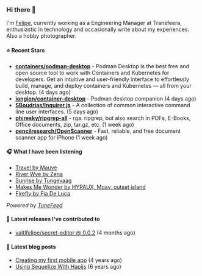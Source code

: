 ### Hi there 👋

I'm [Felipe](https://felipevm.com), currently working as a Engineering Manager at Transfeera, enthusiastic in technology and occasionally write about my experiences. Also a hobby photographer.

#### ⭐ Recent Stars
- **[containers/podman-desktop](https://github.com/containers/podman-desktop)** - Podman Desktop is the best free and open source tool to work with Containers and Kubernetes for developers. Get an intuitive and user-friendly interface to effortlessly build, manage, and deploy containers and Kubernetes — all from your desktop. (4 days ago)
- **[iongion/container-desktop](https://github.com/iongion/container-desktop)** - Podman desktop companion (4 days ago)
- **[SBoudrias/Inquirer.js](https://github.com/SBoudrias/Inquirer.js)** - A collection of common interactive command line user interfaces. (5 days ago)
- **[phiresky/ripgrep-all](https://github.com/phiresky/ripgrep-all)** - rga: ripgrep, but also search in PDFs, E-Books, Office documents, zip, tar.gz, etc. (1 week ago)
- **[pencilresearch/OpenScanner](https://github.com/pencilresearch/OpenScanner)** - Fast, reliable, and free document scanner app for iPhone (1 week ago)

#### 🎧 What I have been listening
- [Travel by Mauve](https://open.spotify.com/track/06tCB0GoFpEAM9rEWiVrX8)
- [River Wye by Zena](https://open.spotify.com/track/5AyRP897H2u4dMNHUVY6Ht)
- [Sunrise by Tungevaag](https://open.spotify.com/track/4iWMYQzb82cuwANWqByUda)
- [Makes Me Wonder by HYPAUX, Moav, outset island](https://open.spotify.com/track/7aKHKBQIbDG3P6b1hvvHNE)
- [Firefly by Fia De Luca](https://open.spotify.com/track/37CUS1WC6lHPo0qOzCCT2s)

_Powered by [TuneFeed](https://tunefeed.app?ref=valtlfelipe-gh-profile)_ 

#### 🚀 Latest releases I've contributed to


- [valtlfelipe/secret-editor @ 0.0.2](https://github.com/valtlfelipe/secret-editor/releases/tag/0.0.2) (4 months ago)

#### 📄 Latest blog posts
- [Creating my first mobile app](https://felipevm.com/posts/creating-my-first-mobile-app/) (4 years ago)
- [Using Sequelize With Hapijs](https://felipevm.com/posts/using-sequelize-with-hapijs/) (6 years ago)
